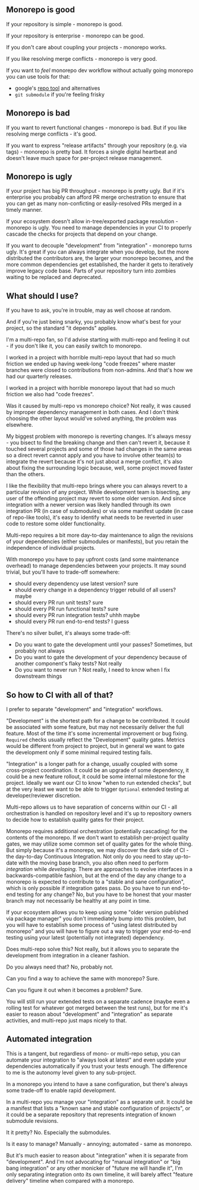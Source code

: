 ## Monorepo is good

If your repository is simple - monorepo is good.

If your repository is enterprise - monorepo can be good.

If you don't care about coupling your projects - monorepo works.

If you like resolving merge conflicts - monorepo is very good.

If you want to _feel_ monorepo dev workflow without actually going monorepo you can use tools for that:
* google's [repo tool](https://source.android.com/source/using-repo.html) and alternatives
* `git submodule` if you're feeling frisky

## Monorepo is bad

If you want to revert functional changes - monorepo is bad. But if you like resolving merge conflicts - it's good.

If you want to express "release artifacts" through your repository (e.g. via tags) - monorepo is pretty bad. It forces
a single digital heartbeat and doesn't leave much space for per-project release management.

## Monorepo is ugly

If your project has big PR throughput - monorepo is pretty ugly. But if it's enterprise you probably can afford PR
merge orchestration to ensure that you can get as many non-conficting or easily-resolved PRs merged in a timely manner.

If your ecosystem doesn't allow in-tree/exported package resolution - monorepo is ugly. You need to manage dependencies
in your CI to properly cascade the checks for projects that depend on your change.

If you want to decouple "development" from "integration" - monorepo turns ugly. It's great if you can always integrate
when you develop, but the more distributed the contributors are, the larger your monorepo becomes, and the more common
dependencies get established, the harder it gets to iteratively improve legacy code base. Parts of your repository
turn into zombies waiting to be replaced and deprecated.

## What should I use?

If you have to ask, you're in trouble, may as well choose at random.

And if you're just being snarky, you probably know what's best for your project, so the standard "it depends" applies.

I'm a multi-repo fan, so I'd advise starting with multi-repo and feeling it out - if you don't like it, you can easily
switch to monorepo.

I worked in a project with horrible multi-repo layout that had so much friction we ended up having week-long "code
freezes" where master branches were closed to contributions from non-admins. And that's how we had our quarterly
releases.

I worked in a project with horrible monorepo layout that had so much friction we also had "code freezes".

Was it caused by multi-repo vs monorepo choice? Not really, it was caused by improper dependency management in both
cases. And I don't think choosing the other layout would've solved anything, the problem was elsewhere.

My biggest problem with monorepo is reverting changes. It's always messy - you bisect to find the breaking change and
then can't revert it, because it touched several projects and some of those had changes in the same areas so a direct
revert cannot apply and you have to involve other team(s) to integrate the revert because it's not just about a merge
conflict, it's also about fixing the surrounding logic because, well, some project moved faster than the others.

I like the flexibility that multi-repo brings where you can always revert to a particular revision of any project.
While development team is bisecting, any user of the offending project may revert to some older version. And since
integration with a newer version was likely handled through its own integration PR (in case of submodules) or via some
manifest update (in case of repo-like tools), it's easy to identify what needs to be reverted in user code to restore
some older functionality.

Multi-repo requires a bit more day-to-day maintenance to align the revisions of your dependencies (either submodules or
manifests), but you retain the independence of individual projects.

With monorepo you have to pay upfront costs (and some maintenance overhead) to manage dependencies between your
projects. It may sound trivial, but you'll have to trade-off somewhere:
* should every dependency use latest version? sure
* should every change in a dependency trigger rebuild of all users? maybe
* should every PR run unit tests? sure
* should every PR run functional tests? sure
* should every PR run integration tests? uhhh maybe
* should every PR run end-to-end tests? I guess

There's no silver bullet, it's always some trade-off:
* Do you want to gate the development until your <insert test type> passes? Sometimes, but probably not always
* Do you want to gate the development of your dependency because of another component's flaky tests? Not really
* Do you want to never run <insert test type>? Not really, I need to know when I fix downstream things

## So how to CI with all of that?

I prefer to separate "development" and "integration" workflows.

"Development" is the shortest path for a change to be contributed. It could be associated with some feature, but may
not necessarily deliver the full feature. Most of the time it's some incremental improvement or bug fixing.
`Required` checks usually reflect the "Development" quality gates. Metrics would be different from project to project,
but in general we want to gate the development only if some minimal required testing fails.

"Integration" is a longer path for a change, usually coupled with some cross-project coordination. It could be an
upgrade of some dependency, it could be a new feature rollout, it could be some internal milestone for the project.
Ideally we want our CI to know "when to run extended checks", but at the very least we want to be able to trigger
`Optional` extended testing at developer/reviewer discretion.

Multi-repo allows us to have separation of concerns within our CI - all orchestration is handled on repository level
and it's up to repository owners to decide how to establish quality gates for their project.

Monorepo requires additional orchestration (potentially cascading) for the contents of the monorepo. If we don't want
to establish per-project quality gates, we may utilize some common set of quality gates for the whole thing. But simply
because it's a monorepo, we may discover the dark side of CI - the day-to-day Continuous Integration. Not only do you
need to stay up-to-date with the moving base branch, you also often need to perform _integration_ while _developing_.
There are approaches to evolve interfaces in a backwards-compatible fashion, but at the end of the day any change to a
monorepo is expected to contribute to a "stable and sane configuration", which is only possible if integration gates
pass. Do you have to run end-to-end testing for any change? No, but you have to be honest that your master branch may
not necessarily be healthy at any point in time.

If your ecosystem allows you to keep using some "older version published via package manager" you don't immediately
bump into this problem, but you will have to establish some process of "using latest distributed by monorepo" and you
will have to figure out a way to trigger your end-to-end testing using your latest (potentially not integrated)
dependency.

Does multi-repo solve this? Not really, but it allows you to separate the development from integration in a cleaner
fashion.

Do you always need that? No, probably not.

Can you find a way to achieve the same with monorepo? Sure.

Can you figure it out when it becomes a problem? Sure.

You will still run your extended tests on a separate cadence (maybe even a rolling test for whatever got merged
between the test runs), but for me it's easier to reason about "development" and "integration" as separate activities,
and multi-repo just maps nicely to that.

## Automated integration

This is a tangent, but regardless of mono- or multi-repo setup, you can automate your integration to "always look at
latest" and even update your dependencies automatically if you trust your tests enough. The difference to me is the
autonomy level given to any sub-project.

In a monorepo you intend to have a sane configuration, but there's always some trade-off to enable rapid development.

In a multi-repo you manage your "integration" as a separate unit. It could be a manifest that lists a "known sane and
stable configuration of projects", or it could be a separate repository that represents integration of known
submodule revisions.

It it pretty? No. Especially the submodules.

Is it easy to manage? Manually - annoying; automated - same as monorepo.

But it's much easier to reason about "integration" when it is separate from "development". And I'm not advocating for
"manual integration" or "big bang integration" or any other monicker of "future me will handle it", I'm only separating
integration onto its own timeline, it will barely affect "feature delivery" timeline when compared with a monorepo.
